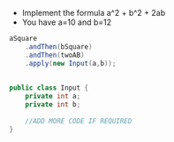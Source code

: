 
* Implement the formula a^2 + b^2 + 2ab
* You have a=10 and b=12

```java
aSquare
	.andThen(bSquare)
	.andThen(twoAB)
	.apply(new Input(a,b));
	
	
public class Input {
	private int a;
	private int b;
	
	//ADD MORE CODE IF REQUIRED
}	
```